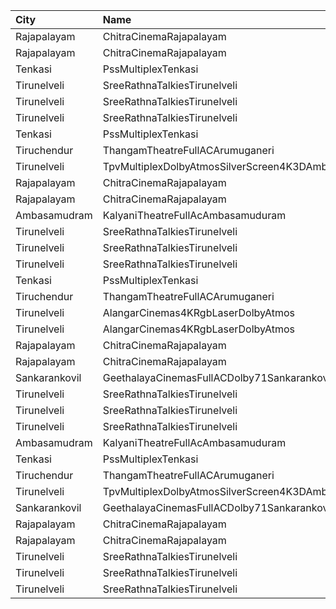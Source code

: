 | City          | Name                                            |  Time | Type        | Price | Capacity | Booked |
| :------------ | :---------------------------------------------- | ----: | :---------- | ----: | -------: | -----: |
| Rajapalayam   | ChitraCinemaRajapalayam                         | 10:30 | Balcony     |  130₹ |       61 |     31 |
| Rajapalayam   | ChitraCinemaRajapalayam                         | 10:30 | FirstClass  |   50₹ |      480 |    242 |
| Tenkasi       | PssMultiplexTenkasi                             | 11:00 | FirstClass  |  130₹ |      286 |     52 |
| Tirunelveli   | SreeRathnaTalkiesTirunelveli                    | 11:30 | Balcony     |  130₹ |      237 |    126 |
| Tirunelveli   | SreeRathnaTalkiesTirunelveli                    | 11:30 | FirstClass  |  100₹ |      149 |     74 |
| Tirunelveli   | SreeRathnaTalkiesTirunelveli                    | 11:30 | SecondClass |  100₹ |      320 |    158 |
| Tenkasi       | PssMultiplexTenkasi                             | 14:00 | FirstClass  |  130₹ |      286 |     52 |
| Tiruchendur   | ThangamTheatreFullACArumuganeri                 | 14:30 | FirstClass  |  100₹ |      217 |      6 |
| Tirunelveli   | TpvMultiplexDolbyAtmosSilverScreen4K3DAmbaiRoad | 14:30 | FirstClass  |   50₹ |      168 |     89 |
| Rajapalayam   | ChitraCinemaRajapalayam                         | 14:30 | Balcony     |  130₹ |       61 |     31 |
| Rajapalayam   | ChitraCinemaRajapalayam                         | 14:30 | FirstClass  |   50₹ |      480 |    242 |
| Ambasamudram  | KalyaniTheatreFullAcAmbasamuduram               | 14:30 | FirstClass  |  100₹ |      239 |    140 |
| Tirunelveli   | SreeRathnaTalkiesTirunelveli                    | 14:40 | Balcony     |  130₹ |      237 |    126 |
| Tirunelveli   | SreeRathnaTalkiesTirunelveli                    | 14:40 | FirstClass  |  100₹ |      149 |     74 |
| Tirunelveli   | SreeRathnaTalkiesTirunelveli                    | 14:40 | SecondClass |  100₹ |      320 |    158 |
| Tenkasi       | PssMultiplexTenkasi                             | 18:00 | FirstClass  |  130₹ |      286 |     52 |
| Tiruchendur   | ThangamTheatreFullACArumuganeri                 | 18:30 | FirstClass  |  100₹ |      217 |      9 |
| Tirunelveli   | AlangarCinemas4KRgbLaserDolbyAtmos              | 18:30 | Platinum    |  100₹ |      192 |     72 |
| Tirunelveli   | AlangarCinemas4KRgbLaserDolbyAtmos              | 18:30 | Gold        |  100₹ |      264 |    132 |
| Rajapalayam   | ChitraCinemaRajapalayam                         | 18:30 | Balcony     |  130₹ |       61 |     31 |
| Rajapalayam   | ChitraCinemaRajapalayam                         | 18:30 | FirstClass  |   50₹ |      480 |    242 |
| Sankarankovil | GeethalayaCinemasFullACDolby71Sankarankovil     | 18:30 | FirstClass  |  100₹ |      374 |    187 |
| Tirunelveli   | SreeRathnaTalkiesTirunelveli                    | 18:30 | Balcony     |  130₹ |      237 |    126 |
| Tirunelveli   | SreeRathnaTalkiesTirunelveli                    | 18:30 | FirstClass  |  100₹ |      149 |     74 |
| Tirunelveli   | SreeRathnaTalkiesTirunelveli                    | 18:30 | SecondClass |  100₹ |      320 |    158 |
| Ambasamudram  | KalyaniTheatreFullAcAmbasamuduram               | 18:30 | FirstClass  |  100₹ |      239 |    140 |
| Tenkasi       | PssMultiplexTenkasi                             | 22:00 | FirstClass  |  130₹ |      286 |     52 |
| Tiruchendur   | ThangamTheatreFullACArumuganeri                 | 22:15 | FirstClass  |  100₹ |      217 |      6 |
| Tirunelveli   | TpvMultiplexDolbyAtmosSilverScreen4K3DAmbaiRoad | 22:15 | FirstClass  |   50₹ |      168 |     89 |
| Sankarankovil | GeethalayaCinemasFullACDolby71Sankarankovil     | 22:30 | FirstClass  |  100₹ |      374 |    187 |
| Rajapalayam   | ChitraCinemaRajapalayam                         | 22:30 | Balcony     |  130₹ |       61 |     31 |
| Rajapalayam   | ChitraCinemaRajapalayam                         | 22:30 | FirstClass  |   50₹ |      480 |    242 |
| Tirunelveli   | SreeRathnaTalkiesTirunelveli                    | 22:30 | Balcony     |  130₹ |      237 |    126 |
| Tirunelveli   | SreeRathnaTalkiesTirunelveli                    | 22:30 | FirstClass  |  100₹ |      149 |     74 |
| Tirunelveli   | SreeRathnaTalkiesTirunelveli                    | 22:30 | SecondClass |  100₹ |      320 |    158 |